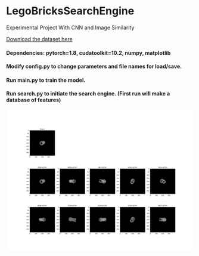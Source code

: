 # LegoBricksSearchEngine
Experimental Project With CNN and Image Similarity

[Download the dataset here](https://www.kaggle.com/joosthazelzet/lego-brick-images)

#### Dependencies: pytorch=1.8, cudatoolkit=10.2, numpy, matplotlib

####  Modify config.py to change parameters and file names for load/save.

#### Run main.py to train the model.

#### Run search.py to initiate the search engine. (First run will make a database of features)

![result](/search.png)
